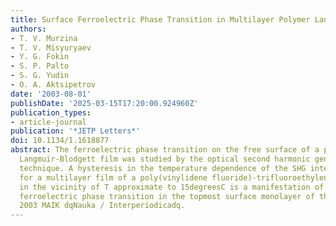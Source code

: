 ```yaml
---
title: Surface Ferroelectric Phase Transition in Multilayer Polymer Langmuir Films
authors:
- T. V. Murzina
- T. V. Misyuryaev
- Y. G. Fokin
- S. P. Palto
- S. G. Yudin
- O. A. Aktsipetrov
date: '2003-08-01'
publishDate: '2025-03-15T17:20:00.924960Z'
publication_types:
- article-journal
publication: '*JETP Letters*'
doi: 10.1134/1.1618877
abstract: The ferroelectric phase transition on the free surface of a polymer ferroelectric
  Langmuir-Blodgett film was studied by the optical second harmonic generation (SHG)
  technique. A hysteresis in the temperature dependence of the SHG intensity observed
  for a multilayer film of a poly(vinylidene fluoride)-trifluoroethylene copolymer
  in the vicinity of T approximate to 15degreesC is a manifestation of the first-order
  ferroelectric phase transition in the topmost surface monolayer of the film. (C)
  2003 MAIK dqNauka / Interperiodicadq.
---
```


